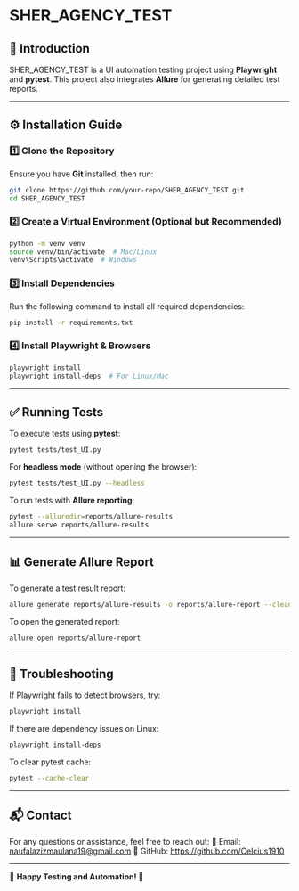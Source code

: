 # SHER_AGENCY_TEST

## 🚀 Introduction
SHER_AGENCY_TEST is a UI automation testing project using **Playwright** and **pytest**. This project also integrates **Allure** for generating detailed test reports.

---

## ⚙️ Installation Guide

### 1️⃣ Clone the Repository
Ensure you have **Git** installed, then run:
```sh
git clone https://github.com/your-repo/SHER_AGENCY_TEST.git
cd SHER_AGENCY_TEST
```

### 2️⃣ Create a Virtual Environment (Optional but Recommended)
```sh
python -m venv venv
source venv/bin/activate  # Mac/Linux
venv\Scripts\activate  # Windows
```

### 3️⃣ Install Dependencies
Run the following command to install all required dependencies:
```sh
pip install -r requirements.txt
```

### 4️⃣ Install Playwright & Browsers
```sh
playwright install
playwright install-deps  # For Linux/Mac
```

---

## ✅ Running Tests
To execute tests using **pytest**:
```sh
pytest tests/test_UI.py
```

For **headless mode** (without opening the browser):
```sh
pytest tests/test_UI.py --headless
```

To run tests with **Allure reporting**:
```sh
pytest --alluredir=reports/allure-results
allure serve reports/allure-results
```

---

## 📊 Generate Allure Report
To generate a test result report:
```sh
allure generate reports/allure-results -o reports/allure-report --clean
```

To open the generated report:
```sh
allure open reports/allure-report
```

---

## 🔧 Troubleshooting
If Playwright fails to detect browsers, try:
```sh
playwright install
```

If there are dependency issues on Linux:
```sh
playwright install-deps
```

To clear pytest cache:
```sh
pytest --cache-clear
```

---

## 📬 Contact
For any questions or assistance, feel free to reach out:
📧 Email: naufalazizmaulana19@gmail.com
📌 GitHub: https://github.com/Celcius1910

---

🎯 **Happy Testing and Automation! 🚀**

